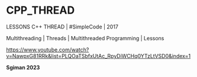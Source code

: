 # CPP_THREAD
 LESSONS C++ THREAD | #SimpleCode | 2017

Multithreading | Threads | Multithreaded Programming | Lessons 

https://www.youtube.com/watch?v=NawpxG81RRk&list=PLQOaTSbfxUtAc_RpyDiWCHq0YTzLtVSD0&index=1

**Sgiman 2023**
